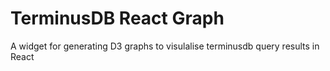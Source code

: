 # TerminusDB React Graph

A widget for generating D3 graphs to visulalise terminusdb query results in React
